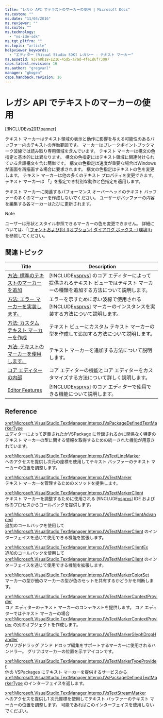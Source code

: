 ```yaml
---
title: "レガシ API でテキストのマーカーの使用 | Microsoft Docs"
ms.custom: ""
ms.date: "11/04/2016"
ms.reviewer: ""
ms.suite: ""
ms.technology: 
  - "vs-ide-sdk"
ms.tgt_pltfrm: ""
ms.topic: "article"
helpviewer_keywords: 
  - "エディター [Visual Studio SDK] レガシー - テキスト マーカー"
ms.assetid: 937a0b19-1216-45d5-a7ad-4fe1d6f73097
caps.latest.revision: 16
ms.author: "gregvanl"
manager: "ghogen"
caps.handback.revision: 16
---
```

# レガシ API でテキストのマーカーの使用
[!INCLUDE[vs2017banner](../code-quality/includes/vs2017banner.md)]

テキスト マーカーはテキスト領域の表示と動作に影響を与える可能性のあるバッファー内のテキストの浮動範囲です。  マーカーはブレークポイントブックマーク波線では読み取り専用領域を含んでいます。  テキスト マーカーは構文の色指定と基本的には異なります。  構文の色指定にはテキスト領域に関連付けられている言語構文を含む簡単です。  構文の色指定は速度が重要な場合はWindows が画面を再描画する場合に要求されます。  構文の色指定はテキストの色を変更します。  テキスト マーカーは他の多くのテキスト プロパティを変更できます。  テキスト マーカーは 「」を指定でき特別な動作と色指定を適用します。  
  
 テキスト マーカーに関連するパフォーマンス オーバーヘッドのテキスト バッファーの多くのマーカーを作成しないでください。  ユーザーがバッファーの内容を編集する各マーカーはたびに更新されます。  
  
> [!NOTE]
>  ユーザーは形状とスタイル参照できるマーカーの色を変更できません。  詳細については、「[\[フォントおよび色\] \(\[オプション\] ダイアログ ボックス \- \[環境\]\)](../Topic/Fonts%20and%20Colors,%20Environment,%20Options%20Dialog%20Box.md)」を参照してください。  
  
## 関連トピック  
  
|Title|Description|  
|-----------|-----------------|  
|[方法: 標準のテキストのマーカーを追加](../extensibility/how-to-add-standard-text-markers.md)|[!INCLUDE[vsprvs](../code-quality/includes/vsprvs_md.md)] のコア エディターによって提供されるテキスト ビューではテキスト マーカーの種類を追加する方法について説明します。|  
|[方法: エラー マーカーを実装します。](../extensibility/how-to-implement-error-markers.md)|エラーを示すために赤い波線で使用される [!INCLUDE[vsprvs](../code-quality/includes/vsprvs_md.md)] マーカーのインスタンスを実装する方法について説明します。|  
|[方法: カスタム テキスト マーカーを作成](../extensibility/how-to-create-custom-text-markers.md)|テキスト ビューにカスタム テキスト マーカーの型を作成して追加する方法について説明します。|  
|[方法: テキストのマーカーを使用します。](../extensibility/how-to-use-text-markers.md)|テキスト マーカーを追加する方法について説明します。|  
|[コア エディターの内部](../extensibility/inside-the-core-editor.md)|コア エディターの機能とコア エディターをカスタマイズする方法について詳しく説明します。|  
|[Editor Features](http://msdn.microsoft.com/ja-jp/bdac940d-1f14-4019-a01f-fd0bb3dc7198)|[!INCLUDE[vsprvs](../code-quality/includes/vsprvs_md.md)] のコア エディターで使用できる機能について説明します。|  
  
## Reference  
 <xref:Microsoft.VisualStudio.TextManager.Interop.IVsPackageDefinedTextMarkerType>  
 エディターによって定義されたかVSPackage に登録されるかに関係なく特定のテキスト マーカーの型に関する情報を取得するための統一された機能が用意されています。  
  
 <xref:Microsoft.VisualStudio.TextManager.Interop.IVsTextLineMarker>  
 へのアクセスを提供し次元の座標を使用してテキスト バッファーのテキスト マーカーの位置を調整します。  
  
 <xref:Microsoft.VisualStudio.TextManager.Interop.IVsTextMarker>  
 テキスト マーカーを管理するためのメソッドを提供します。  
  
 <xref:Microsoft.VisualStudio.TextManager.Interop.IVsTextMarkerClient>  
 テキスト マーカーを調整するために使用される [!INCLUDE[vsprvs](../code-quality/includes/vsprvs_md.md)] IDE および他のプロセスからコールバックを提供します。  
  
 <xref:Microsoft.VisualStudio.TextManager.Interop.IVsTextMarkerClientAdvanced>  
 追加のコールバックを使用して<xref:Microsoft.VisualStudio.TextManager.Interop.IVsTextMarkerClient> のインターフェイスを通じて使用できる機能を拡張します。  
  
 <xref:Microsoft.VisualStudio.TextManager.Interop.IVsTextMarkerClientEx>  
 追加のコールバックを使用して<xref:Microsoft.VisualStudio.TextManager.Interop.IVsTextMarkerClient> のインターフェイスを通じて使用できる機能を拡張します。  
  
 <xref:Microsoft.VisualStudio.TextManager.Interop.IVsTextMarkerColorSet>  
 マーカーの型が他のマーカーの型が色のセットを共有するかどうかを判断します。  
  
 <xref:Microsoft.VisualStudio.TextManager.Interop.IVsTextMarkerContextProvider>  
 コア エディターのテキスト マーカーのコンテキストを提供します。  コア エディターではテキスト マーカーの場合<xref:Microsoft.VisualStudio.TextManager.Interop.IVsTextMarkerContextProvider> の別のオブジェクトを作成します。  
  
 <xref:Microsoft.VisualStudio.TextManager.Interop.IVsTextMarkerGlyphDropHandler>  
 グリフがドラッグ アンド ドロップ編集をサポートするマーカーに使用されるハンドラー。  グリフはマーカーの位置を示すアイコンです。  
  
 <xref:Microsoft.VisualStudio.TextManager.Interop.IVsTextMarkerTypeProvider>  
 他の VSPackages にテキスト マーカーを提供するサービスから <xref:Microsoft.VisualStudio.TextManager.Interop.IVsPackageDefinedTextMarkerType> のインターフェイスを返します。  
  
 <xref:Microsoft.VisualStudio.TextManager.Interop.IVsTextStreamMarker>  
 へのアクセスを提供し1 次元座標を使用してテキスト バッファーのテキスト マーカーの位置を調整します。  可能であればこのインターフェイスを使用しないでください。